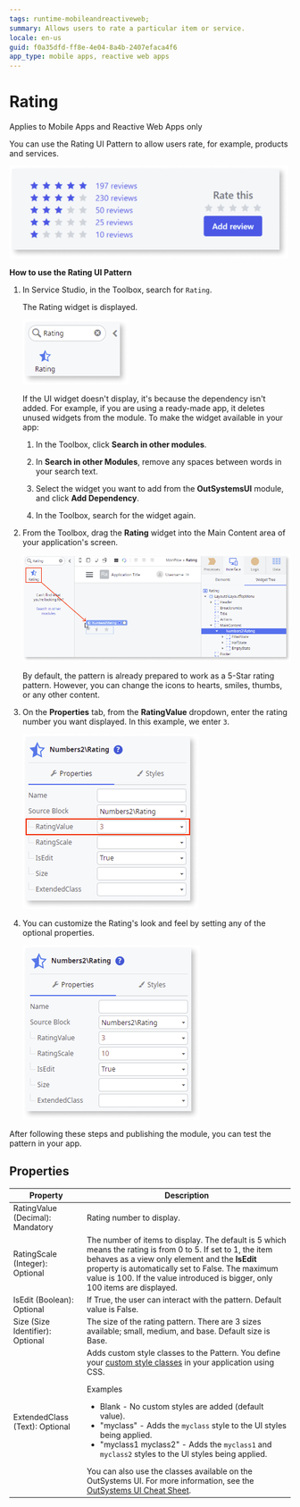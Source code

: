 ```yaml
---
tags: runtime-mobileandreactiveweb;
summary: Allows users to rate a particular item or service.
locale: en-us
guid: f0a35dfd-ff8e-4e04-8a4b-2407efaca4f6
app_type: mobile apps, reactive web apps
---
```


# Rating

<div class="info" markdown="1">

Applies to Mobile Apps and Reactive Web Apps only

</div>

You can use the Rating UI Pattern to allow users rate, for example, products and services.

![Example of Rating pattern](<images/rating-example-ss.png>)

**How to use the Rating UI Pattern**

1. In Service Studio, in the Toolbox, search for `Rating`.

    The Rating widget is displayed.

    ![Rating widget](<images/rating-widget-ss.png>)

    If the UI widget doesn't display, it's because the dependency isn't added. For example, if you are using a ready-made app, it deletes unused widgets from the module. To make the widget available in your app:

    1. In the Toolbox, click **Search in other modules**.

    1. In **Search in other Modules**, remove any spaces between words in your search text.
    
    1. Select the widget you want to add from the **OutSystemsUI** module, and click **Add Dependency**. 
    
    1. In the Toolbox, search for the widget again.

1. From the Toolbox, drag the **Rating** widget into the Main Content area of your application's screen.

    ![Drag widget onto the screen](<images/rating-dragwidget-ss.png>)

    By default, the pattern is already prepared to work as a 5-Star rating pattern. However, you can change the icons to hearts, smiles, thumbs, or any other content.

1. On the **Properties** tab, from the **RatingValue** dropdown, enter the rating number you want displayed. In this example, we enter `3`.  
    
    ![Set the Rating Value property](<images/rating-value-ss.png>)

1. You can customize the Rating's look and feel by setting any of the optional properties.

    ![Set additional properties](<images/rating-properties-ss.png>)

After following these steps and publishing the module, you can test the pattern in your app.

## Properties

| Property | Description |
|---|---|
|RatingValue (Decimal): Mandatory | Rating number to display. |
|RatingScale (Integer): Optional | The number of items to display. The default is 5 which means the rating is from 0 to 5. If set to 1, the item behaves as a view only element and the **IsEdit** property is automatically set to False. The maximum value is 100. If the value introduced is bigger, only 100 items are displayed.|
|IsEdit (Boolean): Optional | If True, the user can interact with the pattern. Default value is False. |
|Size (Size Identifier): Optional | The size of the rating pattern. There are 3 sizes available; small, medium, and base. Default size is Base.  |
|ExtendedClass (Text): Optional | Adds custom style classes to the Pattern. You define your [custom style classes](../../../look-feel/css.md) in your application using CSS. <p>Examples <ul><li>Blank - No custom styles are added (default value).</li><li>"myclass" - Adds the ``myclass`` style to the UI styles being applied.</li><li>"myclass1 myclass2" - Adds the ``myclass1`` and ``myclass2`` styles to the UI styles being applied.</li></ul></p>You can also use the classes available on the OutSystems UI. For more information, see the [OutSystems UI Cheat Sheet](https://outsystemsui.outsystems.com/OutSystemsUIWebsite/CheatSheet). |
